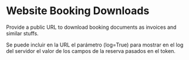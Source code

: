 Website Booking Downloads
=========================

Provide a public URL to download booking documents as invoices and similar stuffs.

Se puede incluir en la URL el parámetro (log=True) para mostrar en el log del
servidor el valor de los campos de la reserva pasados en el token.

